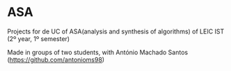 # ASA
Projects for de UC of ASA(analysis and synthesis of algorithms) of LEIC IST (2º year, 1º semester)

Made in groups of two students, with António Machado Santos (https://github.com/antonioms98)
